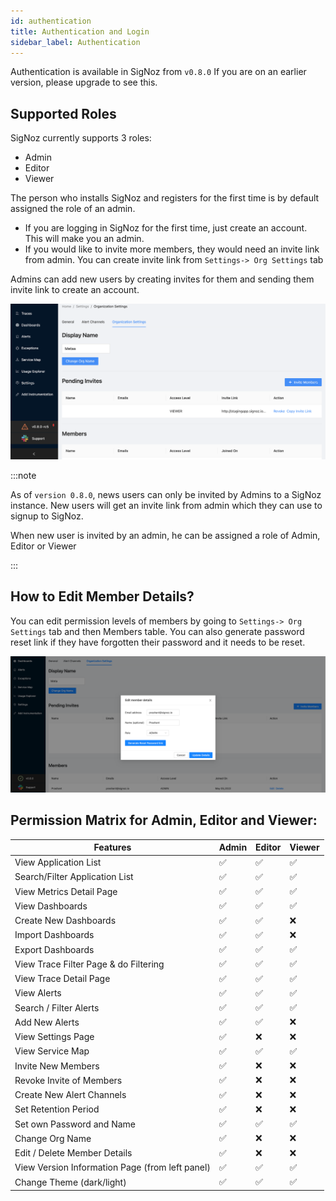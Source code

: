 ```yaml
---
id: authentication
title: Authentication and Login
sidebar_label: Authentication
---
```


Authentication is available in SigNoz from `v0.8.0` If you are on an earlier version, please upgrade to see this.

## Supported Roles
SigNoz currently supports 3 roles:
- Admin
- Editor
- Viewer

The person who installs SigNoz and registers for the first time is by default assigned the role of an admin.

- If you are logging in SigNoz for the first time, just create an account. This will make you an admin.
- If you would like to invite more members, they would need an invite link from admin. You can create invite link from `Settings-> Org Settings` tab

Admins can add new users by creating invites for them and sending them invite link to create an account.

![user-invite](../../static/img/docs/user-invite.png)


:::note

As of `version 0.8.0`, news users can only be invited by Admins to a SigNoz instance. New users will get an invite link from admin which they can use to signup to SigNoz.

When new user is invited by an admin, he can be assigned a role of Admin, Editor or Viewer 

:::

## How to Edit Member Details?

You can edit permission levels of members by going to `Settings-> Org Settings` tab and then Members table. 
You can also generate password reset link if they have forgotten their password and it needs to be reset.

![edit-member](../../static/img/docs/edit-member.png)


## Permission Matrix for Admin, Editor and Viewer:

| Features                                        | Admin | Editor | Viewer |
| ----------------------------------------------- | ----- | ------ | ------ |
| View Application List                           | ✅    | ✅     | ✅     |
| Search/Filter Application List                  | ✅    | ✅     | ✅     |
| View Metrics Detail Page                        | ✅    | ✅     | ✅     |
| View Dashboards                                 | ✅    | ✅     | ✅     |
| Create New Dashboards                           | ✅    | ✅     | ❌     |
| Import Dashboards                               | ✅    | ✅     | ❌     |
| Export Dashboards                               | ✅    | ✅     | ✅     |
| View Trace Filter Page & do Filtering           | ✅    | ✅     | ✅     |
| View Trace Detail Page                          | ✅    | ✅     | ✅     |
| View Alerts                                     | ✅    | ✅     | ✅     |
| Search / Filter Alerts                          | ✅    | ✅     | ✅     |
| Add New Alerts                                  | ✅    | ✅     | ❌     |
| View Settings Page                              | ✅    | ❌     | ❌     |
| View Service Map                                | ✅    | ✅     | ✅     |
| Invite New Members                              | ✅    | ❌     | ❌     |
| Revoke Invite of Members                        | ✅    | ❌     | ❌     |
| Create New Alert Channels                       | ✅    | ❌     | ❌     |
| Set Retention Period                            | ✅    | ❌     | ❌     |
| Set own Password and Name                       | ✅    | ✅     | ✅     |
| Change Org Name                                 | ✅    | ❌     | ❌     |
| Edit / Delete Member Details                    | ✅    | ❌     | ❌     |
| View Version Information Page (from left panel) | ✅    | ✅     | ✅     |
| Change Theme (dark/light)                       | ✅    | ✅     | ✅     |

